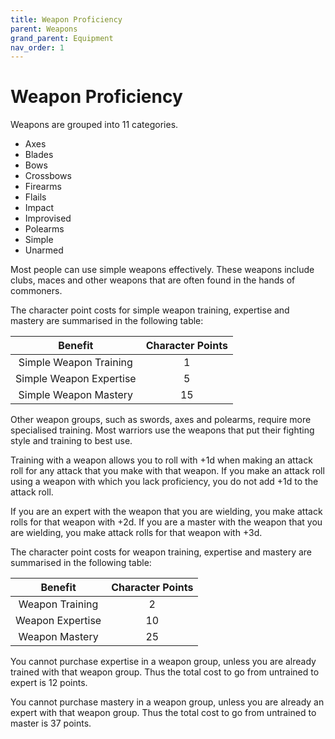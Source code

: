 ```yaml
---
title: Weapon Proficiency
parent: Weapons
grand_parent: Equipment
nav_order: 1
---
```


# Weapon Proficiency
Weapons are grouped into 11 categories.
* Axes
* Blades
* Bows
* Crossbows
* Firearms
* Flails
* Impact
* Improvised
* Polearms
* Simple
* Unarmed

Most people can use simple weapons effectively. These weapons include clubs, maces and other weapons that are often found in the hands of commoners.

The character point costs for simple weapon training, expertise and mastery are summarised in the following table:

| Benefit | Character Points |
|:-------:|:----------------:|
| Simple Weapon Training | 1 |
| Simple Weapon Expertise | 5 |
| Simple Weapon Mastery | 15 |

Other weapon groups, such as swords, axes and polearms, require more specialised training. Most warriors use the weapons that put their fighting style and training to best use.

Training with a weapon allows you to roll with +1d when making an attack roll for any attack that you make with that weapon. If you make an attack roll using a weapon with which you lack proficiency, you do not add +1d to the attack roll.

If you are an expert with the weapon that you are wielding, you make attack rolls for that weapon with +2d. If you are a master with the weapon that you are wielding, you make attack rolls for that weapon with +3d.

The character point costs for weapon training, expertise and mastery are summarised in the following table:

| Benefit | Character Points |
|:-------:|:----------------:|
| Weapon Training | 2 |
| Weapon Expertise | 10 |
| Weapon Mastery | 25 |

You cannot purchase expertise in a weapon group, unless you are already trained with that weapon group. Thus the total cost to go from untrained to expert is 12 points.

You cannot purchase mastery in a weapon group, unless you are already an expert with that weapon group. Thus the total cost to go from untrained to master is 37 points.
